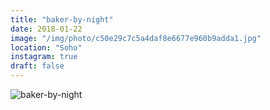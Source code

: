 ```yaml
---
title: "baker-by-night"
date: 2018-01-22
image: "/img/photo/c50e29c7c5a4daf8e6677e960b9adda1.jpg"
location: "Soho"
instagram: true
draft: false
---
```


![baker-by-night](/img/photo/c50e29c7c5a4daf8e6677e960b9adda1.jpg)
